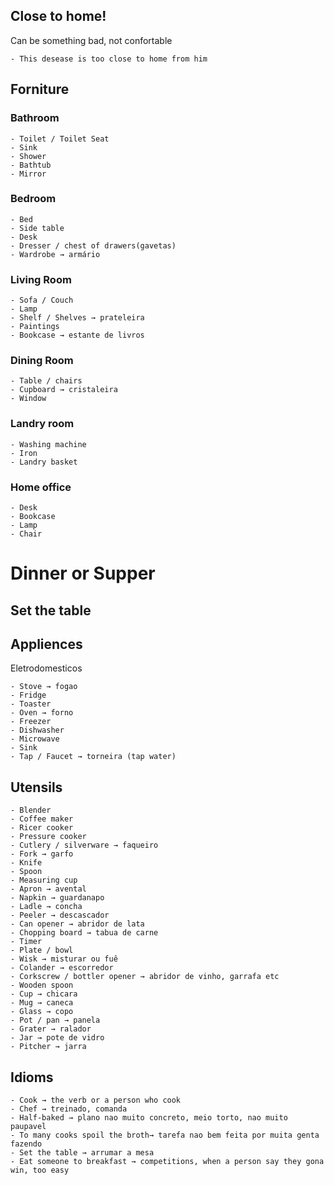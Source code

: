 ## Close to home!

Can be something bad, not confortable

	- This desease is too close to home from him

## Forniture

### Bathroom

	- Toilet / Toilet Seat
	- Sink
	- Shower
	- Bathtub
	- Mirror

### Bedroom

	- Bed
	- Side table
	- Desk
	- Dresser / chest of drawers(gavetas)
	- Wardrobe → armário

### Living Room

	- Sofa / Couch
	- Lamp
	- Shelf / Shelves → prateleira
	- Paintings
	- Bookcase → estante de livros

### Dining Room
	
	- Table / chairs
	- Cupboard → cristaleira
	- Window

### Landry room
	
	- Washing machine
	- Iron
	- Landry basket

### Home office

	- Desk
	- Bookcase
	- Lamp
	- Chair

# Dinner or Supper

## Set the table

## Appliences

Eletrodomesticos

	- Stove → fogao
	- Fridge
	- Toaster
	- Oven → forno
	- Freezer
	- Dishwasher
	- Microwave
	- Sink
	- Tap / Faucet → torneira (tap water)

## Utensils

	- Blender
	- Coffee maker
	- Ricer cooker
	- Pressure cooker
	- Cutlery / silverware → faqueiro
	- Fork → garfo
	- Knife
	- Spoon
	- Measuring cup
	- Apron → avental
	- Napkin → guardanapo
	- Ladle → concha
	- Peeler → descascador
	- Can opener → abridor de lata
	- Chopping board → tabua de carne
	- Timer
	- Plate / bowl
	- Wisk → misturar ou fuê
	- Colander → escorredor
	- Corkscrew / bottler opener → abridor de vinho, garrafa etc
	- Wooden spoon
	- Cup → chicara
	- Mug → caneca
	- Glass → copo
	- Pot / pan → panela
	- Grater → ralador
	- Jar → pote de vidro
	- Pitcher → jarra

## Idioms

	- Cook → the verb or a person who cook
	- Chef → treinado, comanda
	- Half-baked → plano nao muito concreto, meio torto, nao muito paupavel
	- To many cooks spoil the broth→ tarefa nao bem feita por muita genta fazendo
	- Set the table → arrumar a mesa
	- Eat someone to breakfast → competitions, when a person say they gona win, too easy